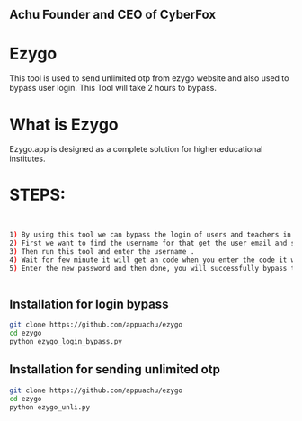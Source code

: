 ## Achu Founder and CEO of CyberFox

# Ezygo

This tool is used to send unlimited otp from ezygo website and also used to bypass user login.
This Tool will take 2 hours to bypass.

# What is Ezygo
Ezygo.app is designed as a complete solution for higher educational institutes.

# STEPS:

```bash


1) By using this tool we can bypass the login of users and teachers in ezygo.app . 
2) First we want to find the username for that get the user email and submite after that if the email is valid it will show the username.
3) Then run this tool and enter the username .
4) Wait for few minute it will get an code when you enter the code it will show an option for new password .
5) Enter the new password and then done, you will successfully bypass the login and change the password .



```



## Installation for login bypass 


```bash
git clone https://github.com/appuachu/ezygo
cd ezygo
python ezygo_login_bypass.py
```
## Installation for sending unlimited otp 

```bash
git clone https://github.com/appuachu/ezygo
cd ezygo
python ezygo_unli.py
```


